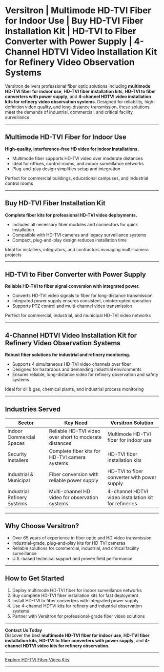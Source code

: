 # Versitron | Multimode HD-TVI Fiber for Indoor Use | Buy HD-TVI Fiber Installation Kit | HD-TVI to Fiber Converter with Power Supply | 4-Channel HDTVI Video Installation Kit for Refinery Video Observation Systems

Versitron delivers professional fiber optic solutions including **multimode HD-TVI fiber for indoor use**, **HD-TVI fiber installation kits**, **HD-TVI to fiber converters with power supply**, and **4-channel HDTVI video installation kits for refinery video observation systems**. Designed for reliability, high-definition video quality, and long-distance transmission, these solutions meet the demands of industrial, commercial, and critical facility surveillance.

---

## Multimode HD-TVI Fiber for Indoor Use

**High-quality, interference-free HD video for indoor installations.**

- Multimode fiber supports HD-TVI video over moderate distances  
- Ideal for offices, control rooms, and indoor surveillance networks  
- Plug-and-play design simplifies setup and integration  

Perfect for commercial buildings, educational campuses, and industrial control rooms  

---

## Buy HD-TVI Fiber Installation Kit

**Complete fiber kits for professional HD-TVI video deployments.**

- Includes all necessary fiber modules and connectors for quick installation  
- Compatible with HD-TVI cameras and legacy surveillance systems  
- Compact, plug-and-play design reduces installation time  

Ideal for installers, integrators, and contractors managing multi-camera projects  

---

## HD-TVI to Fiber Converter with Power Supply

**Reliable HD-TVI to fiber signal conversion with integrated power.**

- Converts HD-TVI video signals to fiber for long-distance transmission  
- Integrated power supply ensures consistent, uninterrupted operation  
- Supports PTZ control and multi-channel video transmission  

Perfect for commercial, industrial, and municipal HD-TVI video networks  

---

## 4-Channel HDTVI Video Installation Kit for Refinery Video Observation Systems

**Robust fiber solutions for industrial and refinery monitoring.**

- Supports 4 simultaneous HD-TVI video channels over fiber  
- Designed for hazardous and demanding industrial environments  
- Ensures reliable, long-distance video for refinery observation and safety systems  

Ideal for oil & gas, chemical plants, and industrial process monitoring  

---

## Industries Served

| Sector                     | Key Need                                           | Versitron Solution                                         |
|-----------------------------|---------------------------------------------------|------------------------------------------------------------|
| Indoor Commercial Spaces    | Reliable HD-TVI video over short to moderate distances | Multimode HD-TVI fiber for indoor use                    |
| Security Installers         | Complete fiber kits for HD-TVI camera systems    | HD-TVI fiber installation kits                              |
| Industrial & Municipal      | Fiber conversion with reliable power supply      | HD-TVI to fiber converter with power supply                |
| Industrial Refinery Systems | Multi-channel HD video for observation systems   | 4-channel HDTVI video installation kit for refineries      |

---

## Why Choose Versitron?

- Over 65 years of experience in fiber optic and HD video transmission  
- Industrial-grade, plug-and-play kits for HD-TVI cameras  
- Reliable solutions for commercial, industrial, and critical facility surveillance  
- U.S.-based technical support and proven field performance  

---

## How to Get Started

1. Deploy multimode HD-TVI fiber for indoor surveillance networks  
2. Buy complete HD-TVI fiber installation kits for fast deployment  
3. Install HD-TVI to fiber converters with integrated power supply  
4. Use 4-channel HDTVI kits for refinery and industrial observation systems  
5. Partner with Versitron for professional-grade fiber video solutions  

---

**Contact Us Today**  
Discover the best **multimode HD-TVI fiber for indoor use**, **HD-TVI fiber installation kits**, **HD-TVI to fiber converters with power supply**, and **4-channel HDTVI video kits for refinery observation**.  

---

[Explore HD-TVI Fiber Video Kits](https://www.versitron.com/collections/hd-tvi-video-to-fiber-installation-kits)

---
